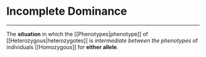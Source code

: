 # Incomplete Dominance
---
The **situation** in which the [[Phenotypes|phenotype]] of [[Heterozygous|heterozygotes]] is *intermediate between the phenotypes* of individuals [[Homozygous]] for **either allele**.